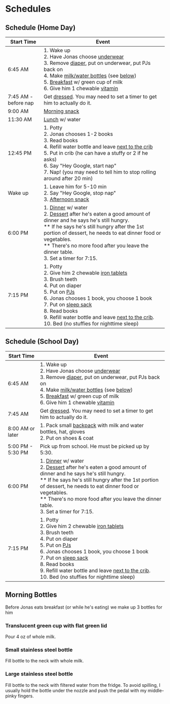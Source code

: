 # Schedules

## Schedule (Home Day)

| Start Time           | Event                                                                                                                                                                                                                                                                                                                                                                                                 |
|----------------------|-------------------------------------------------------------------------------------------------------------------------------------------------------------------------------------------------------------------------------------------------------------------------------------------------------------------------------------------------------------------------------------------------------|
| 6:45 AM              | 1. Wake up<br/>2. Have Jonas choose [underwear](locations:Underwear)<br/>3. Remove [diaper](locations:Diapers), put on underwear, put PJs back on<br/>4. Make [milk/water bottles](locations:Bottles) (see [below](<schedules:Morning Bottles>))<br/>5. [Breakfast](food:Breakfast) w/ green cup of milk<br/>6. Give him 1 chewable [vitamin](locations:Vitamins)                                     |
| 7:45 AM - before nap | Get [dressed](locations:clothes). You may need to set a timer to get him to actually do it.                                                                                                                                                                                                                                                                                                           |
| 9:00 AM              | [Morning snack](food:Snacks)                                                                                                                                                                                                                                                                                                                                                                          |
| 11:30 AM             | [Lunch](food:Lunch/Dinners) w/ water                                                                                                                                                                                                                                                                                                                                                                  |
| 12:45 PM             | 1. Potty<br/>2. Jonas chooses 1-2 books<br/>3. Read books<br/>4. Refill water bottle and leave [next to the crib](<locations:crib bottle>)<br/>5. Put in crib (he can have a stuffy or 2 if he asks)<br/>6. Say "Hey Google, start nap"<br/>7. Nap! (you may need to tell him to stop rolling around after 20 min)                                                                                    |
| Wake up              | 1. Leave him for 5-10 min<br/>2. Say "Hey Google, stop nap"<br/>3. [Afternoon snack](food:Snacks)                                                                                                                                                                                                                                                                                                     |
| 6:00 PM              | 1. [Dinner](food:Lunch/Dinners) w/ water<br/>2. [Dessert](food:desserts) after he's eaten a good amount of dinner and he says he's still hungry.<br/>** If he says he's still hungry after the 1st portion of dessert, he needs to eat dinner food or vegetables.<br/>** There's no more food after you leave the dinner table.<br/>3. Set a timer for 7:15.                                          |
| 7:15 PM              | 1. Potty<br/>2. Give him 2 chewable [iron tablets](locations:Iron)<br/>3. Brush teeth<br/>4. Put on diaper<br/>5. Put on [PJs](locations:Pajamas)<br/>6. Jonas chooses 1 book, you choose 1 book<br/>7. Put on [sleep sack](<locations:Sleep Sack>)<br/>8. Read books<br/>9. Refill water bottle and leave [next to the crib](<locations:crib bottle>).<br/>10. Bed (no stuffies for nighttime sleep) |

## Schedule (School Day)

| Start Time        | Event                                                                                                                                                                                                                                                                                                                                                                                                 |
|-------------------|-------------------------------------------------------------------------------------------------------------------------------------------------------------------------------------------------------------------------------------------------------------------------------------------------------------------------------------------------------------------------------------------------------|
| 6:45 AM           | 1. Wake up<br/>2. Have Jonas choose [underwear](locations:Underwear)<br/>3. Remove [diaper](locations:Diapers), put on underwear, put PJs back on<br/>4. Make [milk/water bottles](locations:Bottles) (see [below](<schedules:Morning Bottles>))<br/>5. [Breakfast](food:Breakfast) w/ green cup of milk<br/>6. Give him 1 chewable [vitamin](locations:Vitamins)                                     |
| 7:45 AM           | Get [dressed](locations:clothes). You may need to set a timer to get him to actually do it.                                                                                                                                                                                                                                                                                                           |
| 8:00 AM or later  | 1. Pack small [backpack](locations:backpack) with milk and water bottles, hat, gloves<br/>2. Put on shoes & coat                                                                                                                                                                                                                                                                                      |
| 5:00 PM - 5:30 PM | Pick up from school. He must be picked up by 5:30.                                                                                                                                                                                                                                                                                                                                                    |
| 6:00 PM           | 1. [Dinner](food:Lunch/Dinners) w/ water<br/>2. [Dessert](food:desserts) after he's eaten a good amount of dinner and he says he's still hungry.<br/>** If he says he's still hungry after the 1st portion of dessert, he needs to eat dinner food or vegetables.<br/>** There's no more food after you leave the dinner table.<br/>3. Set a timer for 7:15.                                          |
| 7:15 PM           | 1. Potty<br/>2. Give him 2 chewable [iron tablets](locations:Iron)<br/>3. Brush teeth<br/>4. Put on diaper<br/>5. Put on [PJs](locations:Pajamas)<br/>6. Jonas chooses 1 book, you choose 1 book<br/>7. Put on [sleep sack](<locations:Sleep Sack>)<br/>8. Read books<br/>9. Refill water bottle and leave [next to the crib](<locations:crib bottle>).<br/>10. Bed (no stuffies for nighttime sleep) |

## Morning Bottles
Before Jonas eats breakfast (or while he's eating) we make up 3 bottles for him

### Translucent green cup with flat green lid
Pour 4 oz of whole milk.

### Small stainless steel bottle
Fill bottle to the neck with whole milk.

### Large stainless steel bottle
Fill bottle to the neck with filtered water from the fridge. To avoid spilling, I usually hold the bottle under the nozzle
and push the pedal with my middle-pinky fingers.
